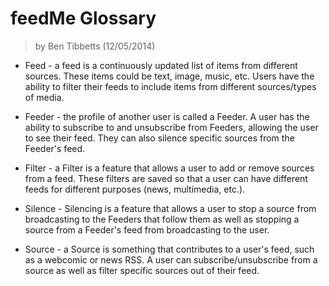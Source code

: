 # feedMe Glossary
> by Ben Tibbetts (12/05/2014)

* Feed - a feed is a continuously updated list of items from different sources. These items could be text, image, music, etc. Users have the ability to filter their feeds to include items from different sources/types of media.

*	Feeder - the profile of another user is called a Feeder. A user has the ability to subscribe to and unsubscribe from Feeders, allowing the user to see their feed. They can also silence specific sources from the Feeder's feed.

* Filter - a Filter is a feature that allows a user to add or remove sources from a feed. These filters are saved so that a user can have different feeds for different purposes (news, multimedia, etc.).

* Silence - Silencing is a feature that allows a user to stop a source from broadcasting to the Feeders that follow them as well as stopping a source from a Feeder's feed from broadcasting to the user.

* Source - a Source is something that contributes to a user's feed, such as a webcomic or news RSS. A user can subscribe/unsubscribe from a source as well as filter specific sources out of their feed.


